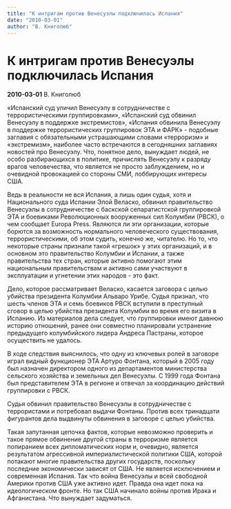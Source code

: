 ```yaml
---
title: "К интригам против Венесуэлы подключилась Испания"
date: "2010-03-01"
author: "В. Книголюб"
---
```


# К интригам против Венесуэлы подключилась Испания

**2010-03-01** В. Книголюб

«Испанский суд уличил Венесуэлу в сотрудничестве с террористическими группировками», «Испанский суд обвинил Венесуэлу в поддержке экстремистов», «Испания обвинила Венесуэлу в поддержке террористических группировок ЭТА и ФАРК» - подобные заглавия с обязательными устрашающими словами «терроризм» и «экстремизм», наиболее часто встречаются в сегодняшних заглавиях новостей про Венесуэлу. Что, понятное дело, вынуждает людей, не особо разбирающихся в политике, причислять Венесуэлу к разряду врагов человечества, что является не просто заблуждением, но и очевидной провокацией со стороны СМИ, лоббирующих интересы США.

Ведь в реальности не вся Испания, а лишь один судья, хотя и Национального суда Испании Элой Веласко, обвинил правительство Венесуэлы в сотрудничестве с баскской сепаратистской группировкой ЭTA и боевиками Революционных вооруженных сил Колумбии (РВСК), о чем сообщает Europa Press. Являются ли эти организации, которые борются за возможность нормального человеческого существования, террористическими, об этом судить, конечно же, читателю. Но то, что некоторые страны признали такой «грешок» у этих организаций, и в основном это правительство Колумбии и Испании, а также правительства тех стран, которые активно помогают этим национальным правительствам и активно сами участвуют в эксплуатации и угнетении этих народов - это факт.

Дело, которое рассматривает Веласко, касается заговора с целью убийства президента Колумбии Альваро Урибе. Судья признал, что шесть членов ЭTA и семь боевиков РВСК вступили в преступный сговор в целью убийства президента Колумбии во время его визита в Испанию. Из материалов дела следует, что группировки имеют давнюю историю отношений, ранее они совместно планировали устранение предыдущего колумбийского лидера Андреса Пастраны, которое осуществить не удалось.

В ходе следствия выяснилось, что одну из ключевых ролей в заговоре играл видный функционер ЭTA Артуро Фонтана, который в 2005 году был назначен директором одного из департаментов министерства сельского хозяйства и земельных дел Венесуэлы. С 1999 года Фонтана был представителем ЭTA в регионе и отвечал за координацию действий группировки с РВСК.

Судья обвинил правительство Венесуэлы в сотрудничестве с террористами и потребовал выдачи Фонтаны. Против всех тринадцати фигурантов дела выдвинуты обвинения в заговоре с целью убийства.

Такая запутанная цепочка фактов, которые невозможно проверить и такое прямое обвинение другой страны в терроризме является попиранием всех дипломатических норм и, очевидно, является результатом агрессивной империалистической политики США, которой потакают многие правительства других государств, поскольку последние экономически зависят от США. Не является исключением и современная Испания. Так что война Венесуэлы и всей свободной Америки против США уже активно идет. Правда она идет пока на идеологическом фронте. Но так США начинало войны против Ирака и Афганистана. Что вынуждает задуматься.